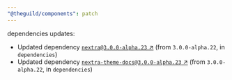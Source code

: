 ```yaml
---
"@theguild/components": patch
---
```

dependencies updates:
  - Updated dependency [`nextra@3.0.0-alpha.23` ↗︎](https://www.npmjs.com/package/nextra/v/3.0.0) (from `3.0.0-alpha.22`, in `dependencies`)
  - Updated dependency [`nextra-theme-docs@3.0.0-alpha.23` ↗︎](https://www.npmjs.com/package/nextra-theme-docs/v/3.0.0) (from `3.0.0-alpha.22`, in `dependencies`)
